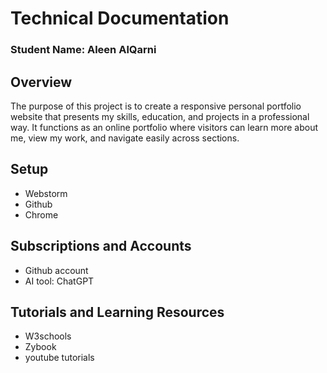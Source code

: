 # Technical Documentation
### Student Name: Aleen AlQarni

## Overview

The purpose of this project is to create a responsive personal portfolio website that presents my skills, education, and projects in a professional way. It functions as an online portfolio where visitors can learn more about me, view my work, and navigate easily across sections.

## Setup
- Webstorm 
- Github
- Chrome

## Subscriptions and Accounts
- Github account 
- AI tool: ChatGPT 

## Tutorials and Learning Resources
- W3schools
- Zybook
- youtube tutorials